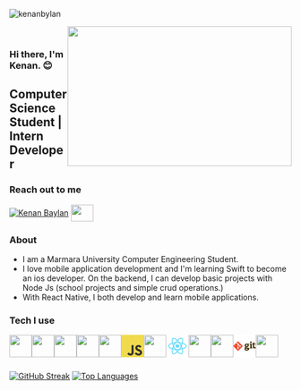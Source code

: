 <p align="left"> <img src="https://komarev.com/ghpvc/?username=kenanbylan&label=Profile Views&color=yellow&style=flat" alt="kenanbylan" /> </p>
<img src="https://media.giphy.com/media/iIqmM5tTjmpOB9mpbn/giphy.gif" align="right" width="400" height="250">
<br />

### Hi there, I'm Kenan. :blush:

## Computer Science Student | Intern Developer

### Reach out to me
<a href="https://www.linkedin.com/in/kenan-b-756ba8206/" target="blank"><img align="center" src="https://cdn.jsdelivr.net/npm/simple-icons@3.0.1/icons/linkedin.svg" alt="Kenan Baylan" height="30" width="40" /></a>
<a href = "mailto: kenan.baylan4654@gmail.com"><img align="center" src="https://simpleicons.org/icons/gmail.svg" height="30" width="40" /></a>
<br />

### About 
- I am a Marmara University Computer Engineering Student.
- I love mobile application development and I'm learning Swift to become an ios developer. On the backend, I can develop basic projects with Node Js (school projects and simple crud operations.)  
- With React Native, I both develop and learn mobile applications.

### Tech I use


<img align="left" src="https://cdn.jsdelivr.net/gh/devicons/devicon/icons/swift/swift-original.svg" width="40" height="40" />
<img src="https://cdn.jsdelivr.net/gh/devicons/devicon/icons/kotlin/kotlin-original.svg" width="40" height="40" align="left"  />
<img src="https://cdn.jsdelivr.net/gh/devicons/devicon/icons/nodejs/nodejs-plain-wordmark.svg"  width="40" height="40" align="left" />
<img align="left"  src="https://raw.githubusercontent.com/jmnote/z-icons/master/svg/c.svg" width="40" height="40" />
<img align="left" src="https://raw.githubusercontent.com/jmnote/z-icons/master/svg/java.svg" width="40" height="40" />
<img align="left" src="https://raw.githubusercontent.com/github/explore/80688e429a7d4ef2fca1e82350fe8e3517d3494d/topics/javascript/javascript.png" width="40" height="40"  />
<img align="left" src="https://raw.githubusercontent.com/jmnote/z-icons/master/svg/python.svg" width="40" height="40"/>
<img align="left" src="https://raw.githubusercontent.com/github/explore/80688e429a7d4ef2fca1e82350fe8e3517d3494d/topics/react/react.png" width="40" height="40" />
<img src="https://cdn.jsdelivr.net/gh/devicons/devicon/icons/css3/css3-plain-wordmark.svg" width="40" height="40" align="left" />
<img src="https://cdn.jsdelivr.net/gh/devicons/devicon/icons/postgresql/postgresql-original-wordmark.svg"  width="40" height="40" align="left"/>
<img align="left" src="https://raw.githubusercontent.com/github/explore/80688e429a7d4ef2fca1e82350fe8e3517d3494d/topics/git/git.png" width="40" height="40"  />
<img src="https://cdn.jsdelivr.net/gh/devicons/devicon/icons/sourcetree/sourcetree-original-wordmark.svg"  width="40" height="40" align="left" />

<br />
<br />
<br />

[![GitHub Streak](https://github-readme-streak-stats.herokuapp.com/?user=kenanbylan&theme=dark)](https://git.io/streak-stats) <a href="https://github.com/kenanbylan" align="left" width="400" height="400"  ><img src="https://github-readme-stats.vercel.app/api/top-langs/?username=kenanbylan&langs_count=7&title_color=0891b2&text_color=ffffff&icon_color=0891b2&bg_color=1c1917&hide_border=true&locale=en&custom_title=Top%20%Languages" alt="Top Languages" /></a>


